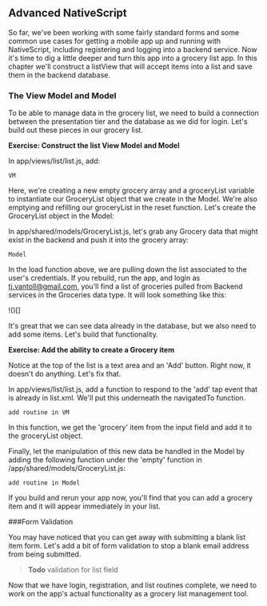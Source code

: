 ## Advanced NativeScript

So far, we've been working with some fairly standard forms and some common use cases for getting a mobile app up and running with NativeScript, including registering and logging into a backend service. Now it's time to dig a little deeper and turn this app into a grocery list app. In this chapter we'll construct a listView that will accept items into a list and save them in the backend database.

### The View Model and Model


To be able to manage data in the grocery list, we need to build a connection between the presentation tier and the database as we did for login. Let's build out these pieces in our grocery list.

**Exercise: Construct the list View Model and Model**

In app/views/list/list.js, add:

```
VM
```

Here, we're creating a new empty grocery array and a groceryList variable to instantiate our GroceryList object that we create in the Model. We're also emptying and refilling our groceryList in the reset function. Let's create the GroceryList object in the Model:

In app/shared/models/GroceryList.js, let's grab any Grocery data that might exist in the backend and push it into the grocery array:

```
Model
```
In the load function above, we are pulling down the list associated to the user's credentials. If you rebuild, run the app, and login as tj.vantoll@gmail.com, you'll find a list of groceries pulled from Backend services in the Groceries data type. It will look something like this:

!()[]

It's great that we can see data already in the database, but we also need to add some items. Let's build that functionality.

**Exercise: Add the ability to create a Grocery item**

Notice at the top of the list is a text area and an 'Add' button. Right now, it doesn't do anything. Let's fix that.

In app/views/list/list.js, add a function to respond to the 'add' tap event that is already in list.xml. We'll put this underneath the navigatedTo function.

```
add routine in VM
```
In this function, we get the 'grocery' item from the input field and add it to the groceryList object. 

Finally, let the manipulation of this new data be handled in the Model by adding the following function under the 'empty' function in /app/shared/models/GroceryList.js:

```
add routine in Model
```

If you build and rerun your app now, you'll find that you can add a grocery item and it will appear immediately in your list.

###Form Validation

You may have noticed that you can get away with submitting a blank list item form. Let's add a bit of form validation to stop a blank email address from being submitted.

>**Todo** validation for list field

Now that we have login, registration, and list routines complete, we need to work on the app's actual functionality as a grocery list management tool.

